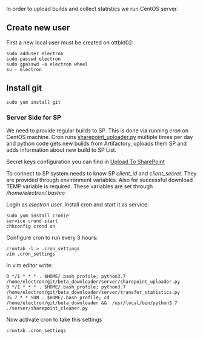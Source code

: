 In order to upload builds and collect statistics we run CentOS server.

## Create new user
First a new local user must be created on ottbld02:
~~~
sudo adduser electron
sudo passwd electron
sudo gpasswd -a electron wheel
su - electron
~~~


## Install git
~~~
sudo yum install git
~~~

### Server Side for SP
We need to provide regular builds to SP. This is done via running _cron_ on CentOS machine. 
Cron runs [sharepoint_uploader.py](../server/sharepoint_uploader.py) multiple times per day and python code gets new 
builds from Artifactory, uploads them SP and adds information about new build to SP List.

Secret keys configuration you can find in  [Upload To SharePoint](upload_to_SharePoint.md)

To connect to SP system needs to know SP _client_id_ and _client_secret_. They are provided through environment 
variables. Also for successful download TEMP variable is required. These variables are set through 
_/home/electron/.bashrc_

Login as _electron_ user. Install cron and start it as service:
~~~
sudo yum install cronie
service crond start
chkconfig crond on
~~~

Configure cron to run every 3 hours:
~~~
crontab -l > .cron_settings
vim .cron_settings
~~~

In vim editor write:
~~~
0 */1 * * * . $HOME/.bash_profile; python3.7 /home/electron/git/beta_downloader/server/sharepoint_uploader.py
0 */1 * * * . $HOME/.bash_profile; python3.7 /home/electron/git/beta_downloader/server/transfer_statistics.py
35 7 * * SUN . $HOME/.bash_profile; cd /home/electron/git/beta_downloader &&  /usr/local/bin/python3.7 ./server/sharepoint_cleaner.py
~~~

Now activate cron to take this settings
~~~
crontab .cron_settings
~~~
